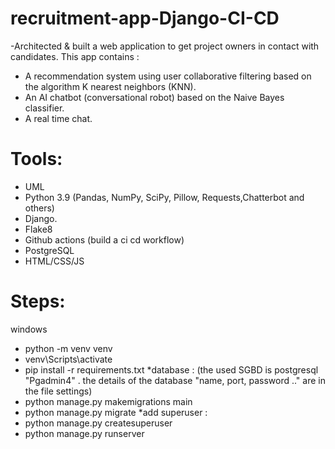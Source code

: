 # recruitment-app-Django-CI-CD

-Architected & built a web application to get project owners in contact with candidates.
This app contains :
* A recommendation system using user collaborative filtering based on the algorithm K nearest neighbors (KNN).
* An AI chatbot (conversational robot) based on the Naive Bayes classifier.
* A real time chat.

# Tools:
- UML
- Python 3.9 (Pandas, NumPy, SciPy, Pillow, Requests,Chatterbot and others) 
- Django.
- Flake8 
- Github actions (build a ci cd workflow)
- PostgreSQL
- HTML/CSS/JS

# Steps:
windows
- python -m venv venv
- venv\Scripts\activate
- pip install -r requirements.txt
*database : (the used SGBD is postgresql "Pgadmin4" . the details of the database "name, port, password .." are in the file settings) 
- python manage.py makemigrations main
- python manage.py migrate
*add superuser : 
- python manage.py createsuperuser
- python manage.py runserver

